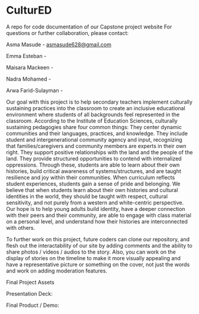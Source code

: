 # CulturED
A repo for code documentation of our Capstone project website
For questions or further collaboration, please contact:

Asma Masude - asmasude628@gmail.com

Emma Esteban - 

Maisara Mackeen - 

Nadra Mohamed -

Arwa Farid-Sulayman -


Our goal with this project is to help secondary teachers implement culturally sustaining practices into the classroom to create an inclusive educational environment where students of all backgrounds feel represented in the classroom. According to the Institute of Education Sciences, culturally sustaining pedagogies share four common things:
They center dynamic communities and their languages, practices, and knowledge.
They include student and intergenerational community agency and input, recognizing that families/caregivers and community members are experts in their own right.
They support positive relationships with the land and the people of the land.
They provide structured opportunities to contend with internalized oppressions.
Through these, students are able to learn about their own histories, build critical awareness of systems/structures, and are taught resilience and joy within their communities. When curriculum reflects student experiences, students gain a sense of pride and belonging. We believe that when students learn about their own histories and cultural identities in the world, they should be taught with respect, cultural sensitivity, and not purely from a western and white-centric perspective. Our hope is to help young adults build identity, have a deeper connection with their peers and their community, are able to engage with class material on a personal level, and understand how their histories are interconnected with others.


To further work on this project, future coders can clone our repository, and flesh out the interactability of our site by adding comments and the ability to share photos / videos / audios to the story. Also, you can work on the display of stories on the timeline to make it more visually appealing and have a representative picture or something on the cover, not just the words and work on adding moderation features.

Final Project Assets

Presentation Deck: 

Final Product / Demo: 
